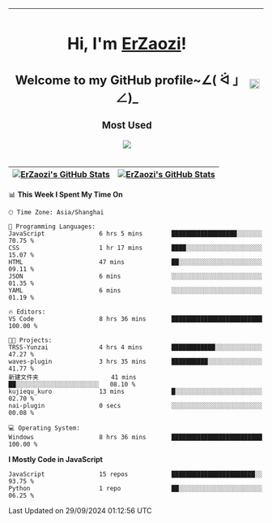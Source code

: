 |<h1>Hi, I'm <a href="https://github.com/erzaozi">ErZaozi</a>! </h1><h2>Welcome to my GitHub profile~∠( ᐛ 」∠)_</h2><p><h3>Most Used</h3><img src="https://skillicons.dev/icons?i=github,vscode,visualstudio,ubuntu,postman,pycharm,webstorm,git,docker"></p>|<img decoding="async" align=center src="https://cdn.jsdelivr.net/gh/erzaozi/erzaozi/image.gif" width="100%">|
| ----- | ----- |

| <a href="https://github.com/erzaozi"><img align="center" src="https://github-readme-stats.vercel.app/api/top-langs/?username=erzaozi&title_color=44cef6&text_color=4b5cc4&icon_color=2bbc8a&bg_color=white&langs_count=4&hide_border=true" alt="ErZaozi's GitHub Stats" /></a> | <a href="https://github.com/erzaozi"><img align="center" src="https://github-readme-stats.vercel.app/api?username=erzaozi&show_icons=true&line_height=27&count_private=true&title_color=44cef6&text_color=4b5cc4&icon_color=2bbc8a&bg_color=white&hide_border=true" alt="ErZaozi's GitHub Stats" /></a> |
| ----- | ----- |
<!--START_SECTION:waka-->
📊 **This Week I Spent My Time On** 

```text
🕑︎ Time Zone: Asia/Shanghai

💬 Programming Languages: 
JavaScript               6 hrs 5 mins        ██████████████████░░░░░░░   70.75 % 
CSS                      1 hr 17 mins        ████░░░░░░░░░░░░░░░░░░░░░   15.07 % 
HTML                     47 mins             ██░░░░░░░░░░░░░░░░░░░░░░░   09.11 % 
JSON                     6 mins              ░░░░░░░░░░░░░░░░░░░░░░░░░   01.35 % 
YAML                     6 mins              ░░░░░░░░░░░░░░░░░░░░░░░░░   01.19 % 

🔥 Editors: 
VS Code                  8 hrs 36 mins       █████████████████████████   100.00 % 

🐱‍💻 Projects: 
TRSS-Yunzai              4 hrs 4 mins        ████████████░░░░░░░░░░░░░   47.27 % 
waves-plugin             3 hrs 35 mins       ██████████░░░░░░░░░░░░░░░   41.77 % 
新建文件夹                    41 mins             ██░░░░░░░░░░░░░░░░░░░░░░░   08.10 % 
kujiequ_kuro             13 mins             █░░░░░░░░░░░░░░░░░░░░░░░░   02.70 % 
nai-plugin               0 secs              ░░░░░░░░░░░░░░░░░░░░░░░░░   00.08 % 

💻 Operating System: 
Windows                  8 hrs 36 mins       █████████████████████████   100.00 % 
```

**I Mostly Code in JavaScript** 

```text
JavaScript               15 repos            ███████████████████████░░   93.75 % 
Python                   1 repo              ██░░░░░░░░░░░░░░░░░░░░░░░   06.25 % 
```




 Last Updated on 29/09/2024 01:12:56 UTC
<!--END_SECTION:waka-->
